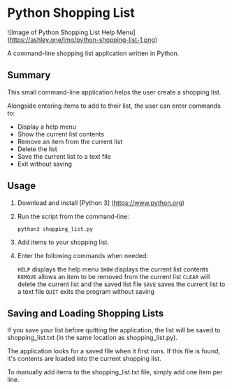 # Python Shopping List

![Image of Python Shopping List Help Menu]
(https://ashley.one/img/python-shopping-list-1.png)

A command-line shopping list application written in Python.

## Summary

This small command-line application helps the user create a shopping list.

Alongside entering items to add to their list, the user can enter commands to:

* Display a help menu
* Show the current list contents
* Remove an item from the current list
* Delete the list
* Save the current list to a text file
* Exit without saving

## Usage

1. Download and install [Python 3] (https://www.python.org)

2. Run the script from the command-line:

    `python3 shopping_list.py`

3. Add items to your shopping list.

4. Enter the following commands when needed:

    `HELP` displays the help menu
    `SHOW` displays the current list contents
    `REMOVE` allows an item to be removed from the current list
    `CLEAR` will delete the current list and the saved list file
    `SAVE` saves the current list to a text file
    `QUIT` exits the program without saving

## Saving and Loading Shopping Lists

If you save your list before quitting the application, the list will be saved to shopping_list.txt (in the same location as shopping_list.py).

The application looks for a saved file when it first runs. If this file is found, it's contents are loaded into the current shopping list.

To manually add items to the shopping_list.txt file, simply add one item per line.
